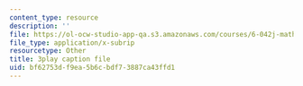 ```yaml
---
content_type: resource
description: ''
file: https://ol-ocw-studio-app-qa.s3.amazonaws.com/courses/6-042j-mathematics-for-computer-science-fall-2010/bf62753df9ea5b6cbdf73887ca43ffd1_z8HKWUWS-lA.vtt
file_type: application/x-subrip
resourcetype: Other
title: 3play caption file
uid: bf62753d-f9ea-5b6c-bdf7-3887ca43ffd1
---
```


